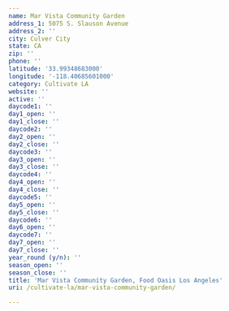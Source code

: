 ```yaml
---
name: Mar Vista Community Garden
address_1: 5075 S. Slauson Avenue
address_2: ''
city: Culver City
state: CA
zip: ''
phone: ''
latitude: '33.99348683000'
longitude: '-118.40685601000'
category: Cultivate LA
website: ''
active: ''
daycode1: ''
day1_open: ''
day1_close: ''
daycode2: ''
day2_open: ''
day2_close: ''
daycode3: ''
day3_open: ''
day3_close: ''
daycode4: ''
day4_open: ''
day4_close: ''
daycode5: ''
day5_open: ''
day5_close: ''
daycode6: ''
day6_open: ''
daycode7: ''
day7_open: ''
day7_close: ''
year_round (y/n): ''
season_open: ''
season_close: ''
title: 'Mar Vista Community Garden, Food Oasis Los Angeles'
uri: /cultivate-la/mar-vista-community-garden/

---
```

